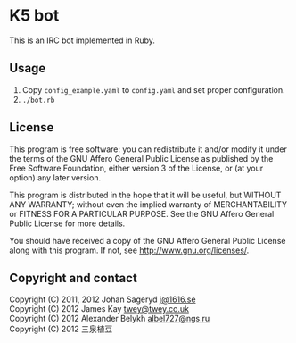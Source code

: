 K5 bot
================================

This is an IRC bot implemented in Ruby.

Usage
--------------------------------
1. Copy `config_example.yaml` to `config.yaml` and set proper configuration.
2. `./bot.rb`

License
--------------------------------
This program is free software: you can redistribute it and/or modify
it under the terms of the GNU Affero General Public License as
published by the Free Software Foundation, either version 3 of the
License, or (at your option) any later version.

This program is distributed in the hope that it will be useful,
but WITHOUT ANY WARRANTY; without even the implied warranty of
MERCHANTABILITY or FITNESS FOR A PARTICULAR PURPOSE.  See the
GNU Affero General Public License for more details.

You should have received a copy of the GNU Affero General Public License
along with this program. If not, see <http://www.gnu.org/licenses/>.

Copyright and contact
--------------------------------
Copyright (C) 2011, 2012 Johan Sageryd <j@1616.se>  
Copyright (C) 2012 James Kay <twey@twey.co.uk>  
Copyright (C) 2012 Alexander Belykh <albel727@ngs.ru>  
Copyright (C) 2012 三泉植豆
